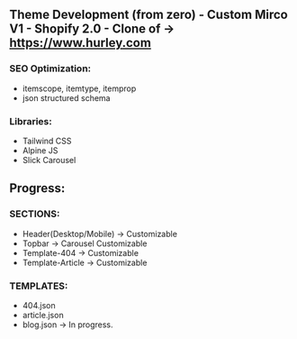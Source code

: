 ## Theme Development (from zero) - Custom Mirco V1 - Shopify 2.0 - Clone of -> https://www.hurley.com

### SEO Optimization:
- itemscope, itemtype, itemprop
- json structured schema

### Libraries:
- Tailwind CSS 
- Alpine JS
- Slick Carousel

## Progress:

### SECTIONS:
- Header(Desktop/Mobile) -> Customizable
- Topbar -> Carousel Customizable
- Template-404  -> Customizable
- Template-Article -> Customizable

### TEMPLATES:
- 404.json
- article.json
- blog.json -> In progress.

